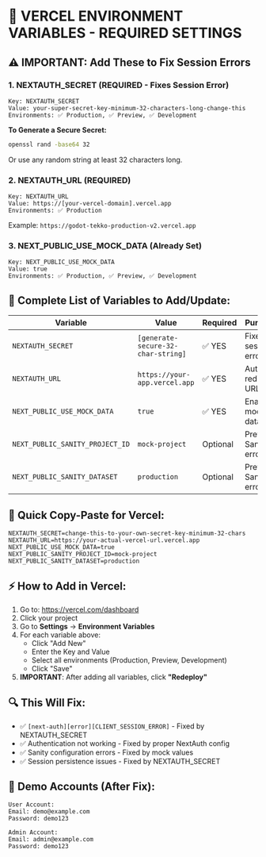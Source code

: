# 🔧 VERCEL ENVIRONMENT VARIABLES - REQUIRED SETTINGS

## ⚠️ IMPORTANT: Add These to Fix Session Errors

### 1. **NEXTAUTH_SECRET** (REQUIRED - Fixes Session Error)
```
Key: NEXTAUTH_SECRET
Value: your-super-secret-key-minimum-32-characters-long-change-this
Environments: ✅ Production, ✅ Preview, ✅ Development
```

**To Generate a Secure Secret:**
```bash
openssl rand -base64 32
```
Or use any random string at least 32 characters long.

### 2. **NEXTAUTH_URL** (REQUIRED)
```
Key: NEXTAUTH_URL
Value: https://[your-vercel-domain].vercel.app
Environments: ✅ Production
```

Example: `https://godot-tekko-production-v2.vercel.app`

### 3. **NEXT_PUBLIC_USE_MOCK_DATA** (Already Set)
```
Key: NEXT_PUBLIC_USE_MOCK_DATA
Value: true
Environments: ✅ Production, ✅ Preview, ✅ Development
```

## 📝 Complete List of Variables to Add/Update:

| Variable | Value | Required | Purpose |
|----------|--------|----------|---------|
| `NEXTAUTH_SECRET` | `[generate-secure-32-char-string]` | ✅ YES | Fixes session errors |
| `NEXTAUTH_URL` | `https://your-app.vercel.app` | ✅ YES | Auth redirect URL |
| `NEXT_PUBLIC_USE_MOCK_DATA` | `true` | ✅ YES | Enables mock data |
| `NEXT_PUBLIC_SANITY_PROJECT_ID` | `mock-project` | Optional | Prevents Sanity errors |
| `NEXT_PUBLIC_SANITY_DATASET` | `production` | Optional | Prevents Sanity errors |

## 🚀 Quick Copy-Paste for Vercel:

```env
NEXTAUTH_SECRET=change-this-to-your-own-secret-key-minimum-32-chars
NEXTAUTH_URL=https://your-actual-vercel-url.vercel.app
NEXT_PUBLIC_USE_MOCK_DATA=true
NEXT_PUBLIC_SANITY_PROJECT_ID=mock-project
NEXT_PUBLIC_SANITY_DATASET=production
```

## ⚡ How to Add in Vercel:

1. Go to: https://vercel.com/dashboard
2. Click your project
3. Go to **Settings** → **Environment Variables**
4. For each variable above:
   - Click "Add New"
   - Enter the Key and Value
   - Select all environments (Production, Preview, Development)
   - Click "Save"
5. **IMPORTANT**: After adding all variables, click **"Redeploy"**

## 🔍 This Will Fix:

- ✅ `[next-auth][error][CLIENT_SESSION_ERROR]` - Fixed by NEXTAUTH_SECRET
- ✅ Authentication not working - Fixed by proper NextAuth config
- ✅ Sanity configuration errors - Fixed by mock values
- ✅ Session persistence issues - Fixed by NEXTAUTH_SECRET

## 📧 Demo Accounts (After Fix):

```
User Account:
Email: demo@example.com
Password: demo123

Admin Account:
Email: admin@example.com
Password: demo123
```
